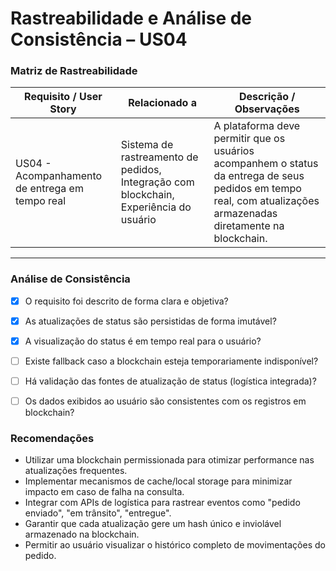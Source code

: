 # Rastreabilidade e Análise de Consistência – US04

### Matriz de Rastreabilidade

| Requisito / User Story | Relacionado a | Descrição / Observações |
|------------------------|---------------|--------------------------|
| US04 - Acompanhamento de entrega em tempo real | Sistema de rastreamento de pedidos, Integração com blockchain, Experiência do usuário | A plataforma deve permitir que os usuários acompanhem o status da entrega de seus pedidos em tempo real, com atualizações armazenadas diretamente na blockchain. |

---

### Análise de Consistência

- [x] O requisito foi descrito de forma clara e objetiva?
- [x] As atualizações de status são persistidas de forma imutável?
- [x] A visualização do status é em tempo real para o usuário?
- [ ] Existe fallback caso a blockchain esteja temporariamente indisponível?
- [ ] Há validação das fontes de atualização de status (logística integrada)?
- [ ] Os dados exibidos ao usuário são consistentes com os registros em blockchain?



### Recomendações

- Utilizar uma blockchain permissionada para otimizar performance nas atualizações frequentes.
- Implementar mecanismos de cache/local storage para minimizar impacto em caso de falha na consulta.
- Integrar com APIs de logística para rastrear eventos como "pedido enviado", "em trânsito", "entregue".
- Garantir que cada atualização gere um hash único e inviolável armazenado na blockchain.
- Permitir ao usuário visualizar o histórico completo de movimentações do pedido.